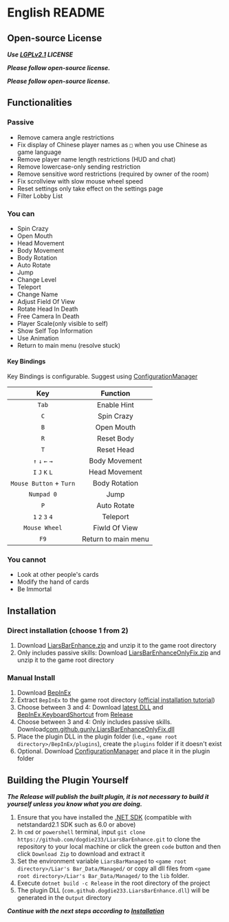 ﻿# English README

## Open-source License

***Use [LGPLv2.1](LICENSE.txt) LICENSE***

***Please follow open-source license.***

***Please follow open-source license.***

## Functionalities

### Passive

- Remove camera angle restrictions  
- Fix display of Chinese player names as `□` when you use Chinese as game language  
- Remove player name length restrictions (HUD and chat)  
- Remove lowercase-only sending restriction  
- Remove sensitive word restrictions (required by owner of the room)  
- Fix scrollview with slow mouse wheel speed
- Reset settings only take effect on the settings page
- Filter Lobby List

### You can

- Spin Crazy  
- Open Mouth  
- Head Movement  
- Body Movement  
- Body Rotation  
- Auto Rotate
- Jump
- Change Level
- Teleport
- Change Name
- Adjust Field Of View
- Rotate Head In Death
- Free Camera In Death
- Player Scale(only visible to self)
- Show Self Top Information
- Use Animation
- Return to main menu (resolve stuck)

#### Key Bindings
Key Bindings is configurable. Suggest using [ConfigurationManager](https://github.com/Gunly/LiarsBarEnhance/releases/download/1.2.1/ConfigurationManager.dll)

| Key                     | Function            |
| :---------------------: | :-----------------: |
| `Tab`                   | Enable Hint         |
| `C`                     | Spin Crazy          |
| `B`                     | Open Mouth          |
| `R`                     | Reset Body          |
| `T`                     | Reset Head          |
| `↑` `↓` `←` `→`     | Body Movement       |
| `I` `J` `K` `L`         | Head Movement       |
| `Mouse Button` + `Turn` | Body Rotation       |
| `Numpad 0`              | Jump                |
| `P`                     | Auto Rotate         |
| `1` `2` `3` `4`         | Teleport            |
| `Mouse Wheel`           | Fiwld Of View       |
| `F9`                    | Return to main menu |

### You cannot

- Look at other people's cards  
- Modify the hand of cards  
- Be Immortal  

## Installation

### Direct installation (choose 1 from 2)

1. Download [LiarsBarEnhance.zip](https://github.com/gunly/LiarsBarEnhance/releases/download/1.2.1/LiarsBarEnhance.zip) and unzip it to the game root directory
2. Only includes passive skills: Download [LiarsBarEnhanceOnlyFix.zip](https://github.com/gunly/LiarsBarEnhance/releases/download/1.2.1/LiarsBarEnhanceOnlyFix.zip) and unzip it to the game root directory

### Manual Install

1. Download [BepInEx](https://github.com/BepInEx/BepInEx/releases/tag/v6.0.0-pre.2)  
2. Extract `BepInEx` to the game root directory ([official installation tutorial](https://docs.bepinex.dev/articles/user_guide/installation/index.html))  
3. Choose between 3 and 4: Download [latest DLL](https://github.com/gunly/LiarsBarEnhance/releases/download/1.2.1/com.github.gunly.LiarsBarEnhanceIl2cpp.dll) and [BepInEx.KeyboardShortcut](https://github.com/gunly/LiarsBarEnhance/releases/download/1.2.1/BepInEx.KeyboardShortcut.dll) from [Release](https://github.com/gunly/LiarsBarEnhance/releases)  
4. Choose between 3 and 4: Only includes passive skills. Download[com.github.gunly.LiarsBarEnhanceOnlyFix.dll](https://github.com/gunly/LiarsBarEnhance/releases/download/1.2.1/com.github.gunly.LiarsBarEnhanceOnlyFixIl2cpp.dll)
5. Place the plugin DLL in the plugin folder (i.e., `<game root directory>/BepInEx/plugins`), create the `plugins` folder if it doesn't exist  
6. Optional. Download [ConfigurationManager](https://github.com/Gunly/LiarsBarEnhance/releases/download/1.2.1/ConfigurationManager.dll) and place it in the plugin folder

## Building the Plugin Yourself

***The Release will publish the built plugin, it is not necessary to build it yourself unless you know what you are doing.***

1. Ensure that you have installed the [.NET SDK](https://dotnet.microsoft.com/zh-cn/download) (compatible with netstandard2.1 SDK such as 6.0 or above)  
2. In `cmd` or `powershell` terminal, input `git clone https://github.com/dogdie233/LiarsBarEnhance.git` to clone the repository to your local machine or click the green `code` button and then click `Download Zip` to download and extract it  
3. Set the environment variable `LiarsBarManaged` to `<game root directory>/Liar's Bar_Data/Managed/` or copy all dll files from `<game root directory>/Liar's Bar_Data/Managed/` to the `lib` folder.  
4. Execute `dotnet build -c Release` in the root directory of the project  
5. The plugin DLL (`com.github.dogdie233.LiarsBarEnhance.dll`) will be generated in the `Output` directory  

***Continue with the next steps according to [Installation](#installation)***
